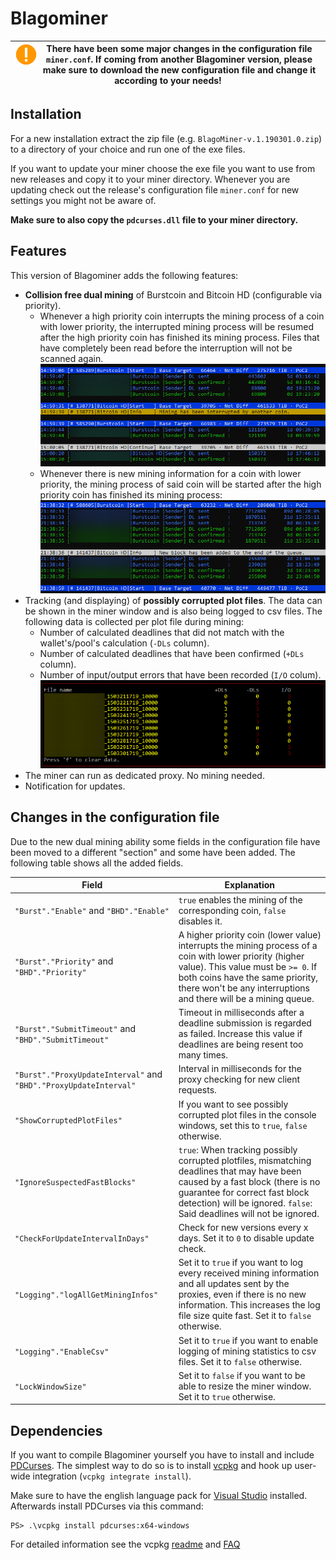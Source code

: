 # Blagominer
| <img src="img/warning.png" width="36" align="left" alt="Warning"> There have been some major changes in the configuration file `miner.conf`. If coming from another Blagominer version, please make sure to download the new configuration file and change it according to your needs! |
| --- |

## Installation
For a new installation extract the zip file (e.g. `BlagoMiner-v.1.190301.0.zip`) to a directory of your choice and run one of the exe files.

If you want to update your miner choose the exe file you want to use from new releases and copy it to your miner directory. Whenever you are updating check out the release's configuration file `miner.conf` for new settings you might not be aware of.

**Make sure to also copy the `pdcurses.dll` file to your miner directory.**

## Features
This version of Blagominer adds the following features:

* **Collision free dual mining** of Burstcoin and Bitcoin HD (configurable via priority).
    * Whenever a high priority coin interrupts the mining process of a coin with lower priority, the interrupted mining process will be resumed after the high priority coin has finished its mining process. Files that have completely been read before the interruption will not be scanned again.
    ![Example of console output when a mining process is being interrupted](img/interruptedMining.png?raw=true "Collision free dual mining")
    * Whenever there is new mining information for a coin with lower priority, the mining process of said coin will be started after the high priority coin has finished its mining process:
    ![Example of console output when a coin is being queued](img/queue.png?raw=true "Collision free dual mining")
* Tracking (and displaying) of **possibly corrupted plot files**. The data can be shown in the miner window and is also being logged to csv files. The following data is collected per plot file during mining:
    * Number of calculated deadlines that did not match with the wallet's/pool's calculation (`-DLs` column).
    * Number of calculated deadlines that have been confirmed (`+DLs` column).
    * Number of input/output errors that have been recorded (`I/O` colum).
    ![Statistics for possibly corrupted plot files](img/corrupted.png?raw=true "Statistics for possibly corrupted plot files")
* The miner can run as dedicated proxy. No mining needed.
* Notification for updates.

## Changes in the configuration file
Due to the new dual mining ability some fields in the configuration file have been moved to a different "section" and some have been added. The following table shows all the added fields.

| Field         | Explanation |
| ------------- | ------------- |
| `"Burst"."Enable"` and `"BHD"."Enable"` | `true` enables the mining of the corresponding coin, `false` disables it.  |
| `"Burst"."Priority"` and `"BHD"."Priority"` | A higher priority coin (lower value) interrupts the mining process of a coin with lower priority (higher value). This value must be `>= 0`. If both coins have the same priority, there won't be any interruptions and there will be a mining queue.  |
| `"Burst"."SubmitTimeout"` and `"BHD"."SubmitTimeout"` | Timeout in milliseconds after a deadline submission is regarded as failed. Increase this value if deadlines are being resent too many times.  |
| `"Burst"."ProxyUpdateInterval"` and `"BHD"."ProxyUpdateInterval"` | Interval in milliseconds for the proxy checking for new client requests.  |
| `"ShowCorruptedPlotFiles"`  | If you want to see possibly corrupted plot files in the console windows, set this to `true`, `false` otherwise.  |
| `"IgnoreSuspectedFastBlocks"`  | `true`: When tracking possibly corrupted plotfiles, mismatching deadlines that may have been caused by a fast block (there is no guarantee for correct fast block detection) will be ignored. `false`: Said deadlines will not be ignored.  |
| `"CheckForUpdateIntervalInDays"`  | Check for new versions every x days. Set it to `0` to disable update check.  |
| `"Logging"."logAllGetMiningInfos"`  | Set it to `true` if you want to log every received mining information and all updates sent by the proxies, even if there is no new information. This increases the log file size quite fast. Set it to `false` otherwise. |
| `"Logging"."EnableCsv"`  | Set it to `true` if you want to enable logging of mining statistics to csv files. Set it to `false` otherwise. |
| `"LockWindowSize"`  | Set it to `false` if you want to be able to resize the miner window. Set it to `true` otherwise. |

## Dependencies
If you want to compile Blagominer yourself you have to install and include [PDCurses](https://pdcurses.org/). The simplest way to do so is to install [vcpkg](https://github.com/Microsoft/vcpkg) and hook up user-wide integration (`vcpkg integrate install`).

Make sure to have the english language pack for [Visual Studio](https://visualstudio.microsoft.com/vs/community/) installed. Afterwards install PDCurses via this command:

    PS> .\vcpkg install pdcurses:x64-windows

For detailed information see the vcpkg [readme](https://github.com/Microsoft/vcpkg#vcpkg) and [FAQ](https://github.com/Microsoft/vcpkg/blob/master/docs/about/faq.md#frequently-asked-questions)